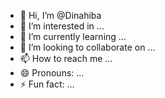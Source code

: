 - 👋 Hi, I’m @Dinahiba
- 👀 I’m interested in ...
- 🌱 I’m currently learning ...
- 💞️ I’m looking to collaborate on ...
- 📫 How to reach me ...
- 😄 Pronouns: ...
- ⚡ Fun fact: ...

<!---
Dinahiba/Dinahiba is a ✨ special ✨ repository because its `README.md` (this file) appears on your GitHub profile.
You can click the Preview link to take a look at your changes.
--->
